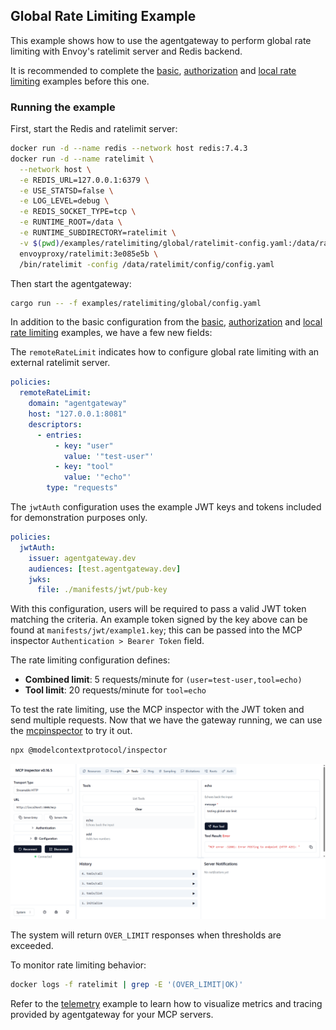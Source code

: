 ## Global Rate Limiting Example

This example shows how to use the agentgateway to perform global rate limiting with Envoy's ratelimit server and Redis backend.

It is recommended to complete the [basic](../basic), [authorization](../authorization) and [local rate limiting](../local) examples before this one.

### Running the example

First, start the Redis and ratelimit server:

```bash
docker run -d --name redis --network host redis:7.4.3
docker run -d --name ratelimit \
  --network host \
  -e REDIS_URL=127.0.0.1:6379 \
  -e USE_STATSD=false \
  -e LOG_LEVEL=debug \
  -e REDIS_SOCKET_TYPE=tcp \
  -e RUNTIME_ROOT=/data \
  -e RUNTIME_SUBDIRECTORY=ratelimit \
  -v $(pwd)/examples/ratelimiting/global/ratelimit-config.yaml:/data/ratelimit/config/config.yaml:ro \
  envoyproxy/ratelimit:3e085e5b \
  /bin/ratelimit -config /data/ratelimit/config/config.yaml
```

Then start the agentgateway:

```bash
cargo run -- -f examples/ratelimiting/global/config.yaml
```

In addition to the basic configuration from the [basic](../basic), [authorization](../authorization) and [local rate limiting](../local) examples, we have a few new fields:

The `remoteRateLimit` indicates how to configure global rate limiting with an external ratelimit server.

```yaml
policies:
  remoteRateLimit:
    domain: "agentgateway"
    host: "127.0.0.1:8081"
    descriptors:
      - entries:
          - key: "user"
            value: '"test-user"'
          - key: "tool"
            value: '"echo"'
        type: "requests"
```

The `jwtAuth` configuration uses the example JWT keys and tokens included for demonstration purposes only.

```yaml
policies:
  jwtAuth:
    issuer: agentgateway.dev
    audiences: [test.agentgateway.dev]
    jwks:
      file: ./manifests/jwt/pub-key
```

With this configuration, users will be required to pass a valid JWT token matching the criteria.
An example token signed by the key above can be found at `manifests/jwt/example1.key`; this can be
passed into the MCP inspector `Authentication > Bearer Token` field.

The rate limiting configuration defines:
- **Combined limit**: 5 requests/minute for `(user=test-user,tool=echo)`
- **Tool limit**: 20 requests/minute for `tool=echo`

To test the rate limiting, use the MCP inspector with the JWT token and send multiple requests. 
Now that we have the gateway running, we can use the [mcpinspector](https://github.com/modelcontextprotocol/inspector) to try it out.
```bash
npx @modelcontextprotocol/inspector
```

![Global Route Limiting Enforcment](./img/global-route-limits-429.png)

The system will return `OVER_LIMIT` responses when thresholds are exceeded.

To monitor rate limiting behavior:
```bash
docker logs -f ratelimit | grep -E '(OVER_LIMIT|OK)'
```

Refer to the [telemetry](../telemetry) example to learn how to visualize metrics and tracing provided by agentgateway for your MCP servers.
